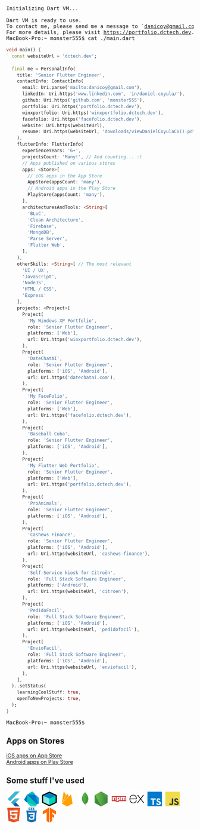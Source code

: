 <pre>
Initializing Dart VM...

Dart VM is ready to use.
To contact me, please send me a message to `<a href="mailto:danicoy@gmail.com">danicoy@gmail.com</a>`.
For more details, please visit <a href="https://portfolio.dctech.dev">https://portfolio.dctech.dev</a>.
MacBook-Pro:~ monster555$ cat ./main.dart
</pre>


```dart
void main() {
  const websiteUrl = 'dctech.dev';
  
  final me = PersonalInfo(
    title: 'Senior Flutter Engineer',
    contactInfo: ContactInfo(
      email: Uri.parse('mailto:danicoy@gmail.com'),
      linkedIn: Uri.https('www.linkedin.com', 'in/daniel-coyula/'),
      github: Uri.https('github.com', 'monster555'),
      portfolio: Uri.https('portfolio.dctech.dev'),
      winxportfolio: Uri.https('winxportfolio.dctech.dev'),
      facefolio: Uri.https('facefolio.dctech.dev'),
      website: Uri.https(websiteUrl),
      resume: Uri.https(websiteUrl, 'downloads/viewDanielCoyulaCV().pdf'),
    ),
    flutterInfo: FlutterInfo(
      experienceYears: '6+',
      projectsCount: 'Many!', // And counting... :)
      // Apps published on various stores
      apps: <Store>[
        // iOS apps in the App Store
        AppStore(appsCount: 'many'),
        // Android apps in the Play Store
        PlayStore(appsCount: 'many'),
      ],
      architecturesAndTools: <String>[
        'BLoC',
        'Clean Architecture',
        'Firebase',
        'MongoDB',
        'Parse Server',
        'Flutter Web',
      ],
    ),
    otherSkills: <String>[ // The most relevant
      'UI / UX',
      'JavaScript',
      'NodeJS',
      'HTML / CSS',
      'Express'
    ],
    projects: <Project>[
      Project(
        'My Windows XP Portfolio',
        role: 'Senior Flutter Engineer',
        platforms: ['Web'],
        url: Uri.https('winxportfolio.dctech.dev'),
      ),
      Project(
        'DateChatAI',
        role: 'Senior Flutter Engineer',
        platforms: ['iOS', 'Android'],
        url: Uri.https('datechatai.com'),
      ),
      Project(
        'My FaceFolio',
        role: 'Senior Flutter Engineer',
        platforms: ['Web'],
        url: Uri.https('facefolio.dctech.dev'),
      ),
      Project(
        'Baseball Cuba',
        role: 'Senior Flutter Engineer',
        platforms: ['iOS', 'Android'],
      ),
      Project(
        'My Flutter Web Portfolio',
        role: 'Senior Flutter Engineer',
        platforms: ['Web'],
        url: Uri.https('portfolio.dctech.dev'),
      ),
      Project(
        'ProAnimals',
        role: 'Senior Flutter Engineer',
        platforms: ['iOS', 'Android'],
      ),
      Project(
        'Cashews Finance',
        role: 'Senior Flutter Engineer',
        platforms: ['iOS', 'Android'],
        url: Uri.https(websiteUrl, 'cashews-finance'),
      ),
      Project(
        'Self-Service kiosk for Citroën',
        role: 'Full Stack Software Engineer',
        platforms: ['Android'],
        url: Uri.https(websiteUrl, 'citroen'),
      ),
      Project(
        'PedidoFacil',
        role: 'Full Stack Software Engineer',
        platforms: ['iOS', 'Android'],
        url: Uri.https(websiteUrl, 'pedidofacil'),
      ),
      Project(
        'EnvioFacil',
        role: 'Full Stack Software Engineer',
        platforms: ['iOS', 'Android'],
        url: Uri.https(websiteUrl, 'enviofacil'),
      ),
    ],
  )..setStatus(
    learningCoolStuff: true,
    openToNewProjects: true,
  );
}
```
<pre>
MacBook-Pro:~ monster555$
</pre>
  
## Apps on Stores

<a href="https://apps.apple.com/us/developer/daniel-coyula/id1396312930" target="_blank">iOS apps on App Store</a><br>
<a href="https://play.google.com/store/apps/developer?id=DC+Tech" target="_blank">Android apps on Play Store</a>

## Some stuff I've used

<div>
  <img src="https://github.com/devicons/devicon/blob/master/icons/flutter/flutter-original.svg" title="Flutter" alt="Flutter" width="40" height="40"/>&nbsp;
  <img src="https://github.com/devicons/devicon/blob/master/icons/dart/dart-original.svg" title="Dart" alt="Dart" width="40" height="40"/>&nbsp;
  <img src="https://github.com/monster555/monster555/blob/main/bloc-logo.svg" title="BLoC" alt="BLoC" width="40" height="40"/>&nbsp;
  <img src="https://github.com/devicons/devicon/blob/master/icons/firebase/firebase-plain.svg" title="Firebase" alt="Firebase" width="40" height="40"/>&nbsp;
  <img src="https://github.com/devicons/devicon/blob/master/icons/mongodb/mongodb-original.svg" title="MongoDB" alt="MongoDB" width="40" height="40"/>
  <img src="https://github.com/devicons/devicon/blob/master/icons/nodejs/nodejs-original.svg" title="NodeJS" alt="NodeJS" width="40" height="40"/>&nbsp;
  <img src="https://github.com/devicons/devicon/blob/master/icons/npm/npm-original-wordmark.svg" title="NPM" alt="NPM" width="40" height="40"/>&nbsp;
  <img src="https://github.com/devicons/devicon/blob/master/icons/express/express-original.svg" title="Express" alt="Express" width="40" height="40"/>&nbsp;
  <img src="https://github.com/devicons/devicon/blob/master/icons/typescript/typescript-original.svg" title="TypeScript" alt="TypeScript" width="40" height="40"/>&nbsp;
  <img src="https://github.com/devicons/devicon/blob/master/icons/javascript/javascript-original.svg" title="JavaScript" alt="JavaScript" width="40" height="40"/>&nbsp;
  <img src="https://github.com/devicons/devicon/blob/master/icons/html5/html5-original.svg" title="HTML5" alt="HTML" width="40" height="40"/>&nbsp;
  <img src="https://github.com/devicons/devicon/blob/master/icons/css3/css3-plain-wordmark.svg"  title="CSS3" alt="CSS" width="40" height="40"/>&nbsp;
  <img src="https://github.com/devicons/devicon/blob/master/icons/tensorflow/tensorflow-original.svg" title="TensorFlow" alt="TensorFlow" width="40" height="40"/>
</div>
